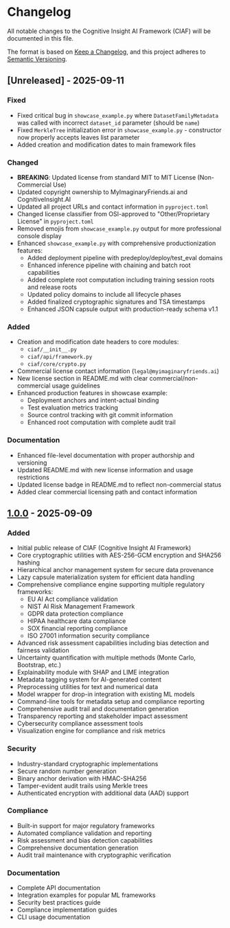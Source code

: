 # Changelog

All notable changes to the Cognitive Insight AI Framework (CIAF) will be documented in this file.

The format is based on [Keep a Changelog](https://keepachangelog.com/en/1.0.0/),
and this project adheres to [Semantic Versioning](https://semver.org/spec/v2.0.0.html).

## [Unreleased] - 2025-09-11

### Fixed
- Fixed critical bug in `showcase_example.py` where `DatasetFamilyMetadata` was called with incorrect `dataset_id` parameter (should be `name`)
- Fixed `MerkleTree` initialization error in `showcase_example.py` - constructor now properly accepts leaves list parameter
- Added creation and modification dates to main framework files

### Changed
- **BREAKING**: Updated license from standard MIT to MIT License (Non-Commercial Use)
- Updated copyright ownership to MyImaginaryFriends.ai and CognitiveInsight.AI
- Updated all project URLs and contact information in `pyproject.toml`
- Changed license classifier from OSI-approved to "Other/Proprietary License" in `pyproject.toml`
- Removed emojis from `showcase_example.py` output for more professional console display
- Enhanced `showcase_example.py` with comprehensive productionization features:
  - Added deployment pipeline with predeploy/deploy/test_eval domains
  - Enhanced inference pipeline with chaining and batch root capabilities
  - Added complete root computation including training session roots and release roots
  - Updated policy domains to include all lifecycle phases
  - Added finalized cryptographic signatures and TSA timestamps
  - Enhanced JSON capsule output with production-ready schema v1.1

### Added  
- Creation and modification date headers to core modules:
  - `ciaf/__init__.py`
  - `ciaf/api/framework.py` 
  - `ciaf/core/crypto.py`
- Commercial license contact information (`legal@myimaginaryfriends.ai`)
- New license section in README.md with clear commercial/non-commercial usage guidelines
- Enhanced production features in showcase example:
  - Deployment anchors and intent-actual binding
  - Test evaluation metrics tracking
  - Source control tracking with git commit information
  - Enhanced root computation with complete audit trail

### Documentation
- Enhanced file-level documentation with proper authorship and versioning
- Updated README.md with new license information and usage restrictions
- Updated license badge in README.md to reflect non-commercial status
- Added clear commercial licensing path and contact information

## [1.0.0] - 2025-09-09

### Added
- Initial public release of CIAF (Cognitive Insight AI Framework)
- Core cryptographic utilities with AES-256-GCM encryption and SHA256 hashing
- Hierarchical anchor management system for secure data provenance
- Lazy capsule materialization system for efficient data handling
- Comprehensive compliance engine supporting multiple regulatory frameworks:
  - EU AI Act compliance validation
  - NIST AI Risk Management Framework
  - GDPR data protection compliance
  - HIPAA healthcare data compliance  
  - SOX financial reporting compliance
  - ISO 27001 information security compliance
- Advanced risk assessment capabilities including bias detection and fairness validation
- Uncertainty quantification with multiple methods (Monte Carlo, Bootstrap, etc.)
- Explainability module with SHAP and LIME integration
- Metadata tagging system for AI-generated content
- Preprocessing utilities for text and numerical data
- Model wrapper for drop-in integration with existing ML models
- Command-line tools for metadata setup and compliance reporting
- Comprehensive audit trail and documentation generation
- Transparency reporting and stakeholder impact assessment
- Cybersecurity compliance assessment tools
- Visualization engine for compliance and risk metrics

### Security
- Industry-standard cryptographic implementations
- Secure random number generation
- Binary anchor derivation with HMAC-SHA256
- Tamper-evident audit trails using Merkle trees
- Authenticated encryption with additional data (AAD) support

### Compliance
- Built-in support for major regulatory frameworks
- Automated compliance validation and reporting
- Risk assessment and bias detection capabilities
- Comprehensive documentation generation
- Audit trail maintenance with cryptographic verification

### Documentation
- Complete API documentation
- Integration examples for popular ML frameworks
- Security best practices guide
- Compliance implementation guides
- CLI usage documentation

[1.0.0]: https://github.com/your-org/ciaf/releases/tag/v1.0.0
